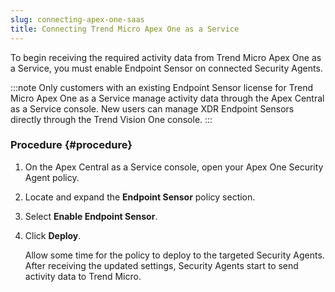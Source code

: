 ```yaml
---
slug: connecting-apex-one-saas
title: Connecting Trend Micro Apex One as a Service
---
```


To begin receiving the required activity data from Trend Micro Apex One as a Service, you must enable Endpoint Sensor on connected Security Agents.

:::note
Only customers with an existing Endpoint Sensor license for Trend Micro Apex One as a Service manage activity data through the Apex Central as a Service console. New users can manage XDR Endpoint Sensors directly through the Trend Vision One console.
:::

### Procedure {#procedure}

1.  On the Apex Central as a Service console, open your Apex One Security Agent policy.

2.  Locate and expand the **Endpoint Sensor** policy section.

3.  Select **Enable Endpoint Sensor**.

4.  Click **Deploy**.

    Allow some time for the policy to deploy to the targeted Security Agents. After receiving the updated settings, Security Agents start to send activity data to Trend Micro.
